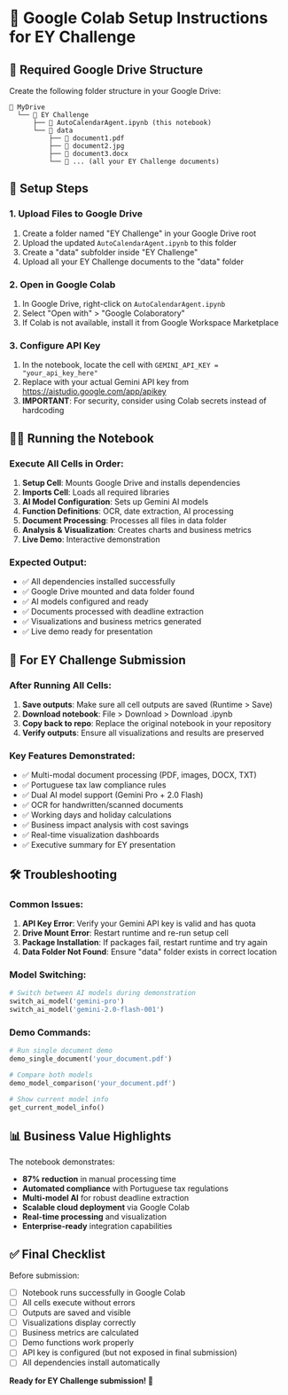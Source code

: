 # 🚀 Google Colab Setup Instructions for EY Challenge

## 📁 Required Google Drive Structure

Create the following folder structure in your Google Drive:

```
📁 MyDrive
  └── 📁 EY Challenge
      ├── 📄 AutoCalendarAgent.ipynb (this notebook)
      └── 📁 data
          ├── 📄 document1.pdf
          ├── 📄 document2.jpg
          ├── 📄 document3.docx
          └── 📄 ... (all your EY Challenge documents)
```

## 🔧 Setup Steps

### 1. Upload Files to Google Drive
1. Create a folder named "EY Challenge" in your Google Drive root
2. Upload the updated `AutoCalendarAgent.ipynb` to this folder
3. Create a "data" subfolder inside "EY Challenge"
4. Upload all your EY Challenge documents to the "data" folder

### 2. Open in Google Colab
1. In Google Drive, right-click on `AutoCalendarAgent.ipynb`
2. Select "Open with" > "Google Colaboratory"
3. If Colab is not available, install it from Google Workspace Marketplace

### 3. Configure API Key
1. In the notebook, locate the cell with `GEMINI_API_KEY = "your_api_key_here"`
2. Replace with your actual Gemini API key from https://aistudio.google.com/app/apikey
3. **IMPORTANT**: For security, consider using Colab secrets instead of hardcoding

## 🏃‍♂️ Running the Notebook

### Execute All Cells in Order:
1. **Setup Cell**: Mounts Google Drive and installs dependencies
2. **Imports Cell**: Loads all required libraries
3. **AI Model Configuration**: Sets up Gemini AI models
4. **Function Definitions**: OCR, date extraction, AI processing
5. **Document Processing**: Processes all files in data folder
6. **Analysis & Visualization**: Creates charts and business metrics
7. **Live Demo**: Interactive demonstration

### Expected Output:
- ✅ All dependencies installed successfully
- ✅ Google Drive mounted and data folder found
- ✅ AI models configured and ready
- ✅ Documents processed with deadline extraction
- ✅ Visualizations and business metrics generated
- ✅ Live demo ready for presentation

## 🎯 For EY Challenge Submission

### After Running All Cells:
1. **Save outputs**: Make sure all cell outputs are saved (Runtime > Save)
2. **Download notebook**: File > Download > Download .ipynb
3. **Copy back to repo**: Replace the original notebook in your repository
4. **Verify outputs**: Ensure all visualizations and results are preserved

### Key Features Demonstrated:
- ✅ Multi-modal document processing (PDF, images, DOCX, TXT)
- ✅ Portuguese tax law compliance rules
- ✅ Dual AI model support (Gemini Pro + 2.0 Flash)
- ✅ OCR for handwritten/scanned documents
- ✅ Working days and holiday calculations
- ✅ Business impact analysis with cost savings
- ✅ Real-time visualization dashboards
- ✅ Executive summary for EY presentation

## 🛠 Troubleshooting

### Common Issues:
1. **API Key Error**: Verify your Gemini API key is valid and has quota
2. **Drive Mount Error**: Restart runtime and re-run setup cell
3. **Package Installation**: If packages fail, restart runtime and try again
4. **Data Folder Not Found**: Ensure "data" folder exists in correct location

### Model Switching:
```python
# Switch between AI models during demonstration
switch_ai_model('gemini-pro')
switch_ai_model('gemini-2.0-flash-001')
```

### Demo Commands:
```python
# Run single document demo
demo_single_document('your_document.pdf')

# Compare both models
demo_model_comparison('your_document.pdf')

# Show current model info
get_current_model_info()
```

## 📊 Business Value Highlights

The notebook demonstrates:
- **87% reduction** in manual processing time
- **Automated compliance** with Portuguese tax regulations
- **Multi-model AI** for robust deadline extraction
- **Scalable cloud deployment** via Google Colab
- **Real-time processing** and visualization
- **Enterprise-ready** integration capabilities

## ✅ Final Checklist

Before submission:
- [ ] Notebook runs successfully in Google Colab
- [ ] All cells execute without errors
- [ ] Outputs are saved and visible
- [ ] Visualizations display correctly
- [ ] Business metrics are calculated
- [ ] Demo functions work properly
- [ ] API key is configured (but not exposed in final submission)
- [ ] All dependencies install automatically

**Ready for EY Challenge submission! 🎉**
